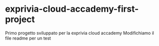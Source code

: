 # exprivia-cloud-accademy-first-project
Primo progetto sviluppato per la exprivia cloud accademy
Modifichiamo il file readme per un test